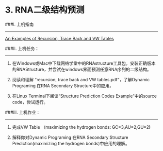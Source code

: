 # 3. RNA二级结构预测

###I. 上机指南

---

[An Examples of Recursion, Trace Back and VW Tables](https://www.jianguoyun.com/p/DTCJc-gQ0NLuBRj9kQ4#dir=%2F2016%2F%E7%94%9F%E7%89%A9%E4%BF%A1%E6%81%AF%E5%AD%A6%E5%AF%BC%E8%AE%BA%2F%E4%B8%8A%E6%9C%BA%E6%96%87%E4%BB%B6%2F3.Structure::mode=0)


###II. 上机任务：

---

1. 在Windows或Mac中下载网络学堂中的RNAstructure工具包，安装正确版本的RNAStructure，并尝试在windows界面预测任意RNA序列的二级结构。

2. 阅读和理解 “recursion, trace back and VW tables.pdf”，了解Dynamic Programing 在RNA Secondary Structure中的应用。

3. 在Linux Terminal下阅读“Structure Prediction Codes Example”中的source code，尝试运行。


###III. 上机作业：

---



1. 完成VW Table （maximizing the hydrogen bonds: GC=3,AU=2,GU=2)

2. 解释你对Dynamic Programing 在RNA Secondary Structure Prediction(maximizing the hydrogen bonds)中应用的理解。




